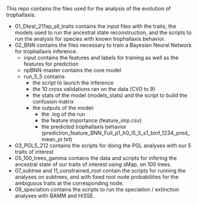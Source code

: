 This repo contains the files used for the analysis of the evolution of trophallaxis. 
- 01_Dtest_211sp_all_traits contains the input files with the traits, the models used to run the ancestral state reconstruction, and the scripts to run the analysis for species with known trophallaxis behavior. 
- 02_BNN contains the files necessary to train a Bayesian Neural Network for trophallaxis inference.
  - input contains the features and labels for training as well as the features for prediction
  - npBNN-master contains the core model
  - run_5_5 contains
      - the script to launch the inference
      - the 10 cross validations ran on the data (CV0 to 9)
      - the stats of the model (models_stats) and the script to build the confusion matrix
      - the outputs of the model:
          - the .log of the run
          - the feature importance (feature_imp.csv)
          - the predicted trophallaxis behavior (prediction_feature_BNN_Full_p1_h0_l5_5_s1_binf_1234_pred_mean_pr.txt)
- 03_PGLS_212 contains the scripts for doing the PGL analyses with our 5 traits of interest
- 05_100_trees_gamma contains the data and scripts for infering the ancestral state of our traits of interest using sMap, on 100 trees.
- 07_subtree and 11_constrained_root contain the scripts for running the analyses on subtrees, and with fixed root node probabilities for the ambiguous traits at the corresponding node.
- 08_speciation contains the scripts to run the speciation / extinction analyses with BAMM and HiSSE. 
